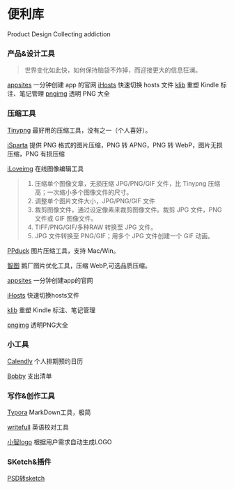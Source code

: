 # 便利库

Product Design Collecting addiction
### 产品&设计工具
> 世界变化如此快，如何保持脑袋不炸掉，而迎接更大的信息狂澜。

[appsites](http://appsites.io/)  一分钟创建 app 的官网
[iHosts](https://toolinbox.net/) 快速切换 hosts 文件
[klib](https://toolinbox.net/Klib/)  重塑 Kindle 标注、笔记管理
[pngimg](http://pngimg.com/) 透明 PNG 大全

### 压缩工具

[Tinypng](https://tinypng.com/) 最好用的压缩工具，没有之一（个人喜好）。

[iSparta](http://isparta.github.io/) 提供 PNG 格式的图片压缩，PNG 转 APNG，PNG 转 WebP，图片无损压缩，PNG 有损压缩

[iLoveimg](http://www.iloveimg.com/) 在线图像编辑工具

> 1. 压缩单个图像文章，无损压缩 JPG/PNG/GIF 文件，比 Tinypng 压缩高；一次缩小多个图像文件的尺寸。
> 2. 调整单个图片文件大小，JPG/PNG/GIF 文件
> 3. 裁剪图像文件，通过设定像素来裁剪图像文件。裁剪 JPG 文件，PNG  文件或 GIF 图像文件。
> 4. TIFF/PNG/GIF/多种RAW 转换至 JPG 文件。
> 5. JPG 文件转换至 PNG/GIF；用多个 JPG 文件创建一个 GIF 动画。

[PPduck](http://ppduck.com/) 图片压缩工具，支持 Mac/Win。

[智图](http://zhitu.isux.us/) 鹅厂图片优化工具，压缩 WebP,可选品质压缩。

[appsites](http://appsites.io/)  一分钟创建app的官网

[iHosts](https://toolinbox.net/) 快速切换hosts文件

[klib](https://toolinbox.net/Klib/)  重塑 Kindle 标注、笔记管理

[pngimg](http://pngimg.com/) 透明PNG大全

### 小工具

[Calendly](https://calendly.com) 个人排期预约日历

[Bobby](http://www.bobbyapp.co/) 支出清单

### 写作&创作工具

[Typora](https://typora.io/) MarkDown工具，极简

[writefull](http://www.writefullapp.com/) 英语校对工具

[小智logo](http://xzlogo.com/) 根据用户需求自动生成LOGO

### SKetch&插件

[PSD转sketch](https://avocode.com/convert-psd-to-sketch) 

